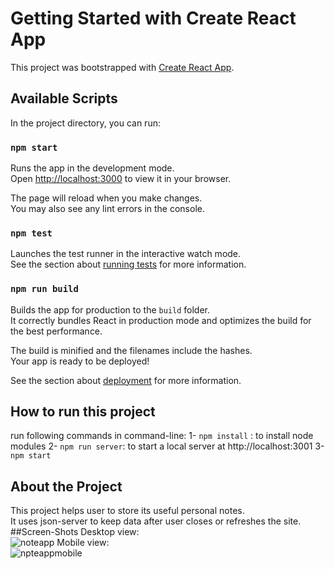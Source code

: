 # Getting Started with Create React App

This project was bootstrapped with [Create React App](https://github.com/facebook/create-react-app).

## Available Scripts

In the project directory, you can run:

### `npm start`

Runs the app in the development mode.\
Open [http://localhost:3000](http://localhost:3000) to view it in your browser.

The page will reload when you make changes.\
You may also see any lint errors in the console.

### `npm test`

Launches the test runner in the interactive watch mode.\
See the section about [running tests](https://facebook.github.io/create-react-app/docs/running-tests) for more information.

### `npm run build`

Builds the app for production to the `build` folder.\
It correctly bundles React in production mode and optimizes the build for the best performance.

The build is minified and the filenames include the hashes.\
Your app is ready to be deployed!

See the section about [deployment](https://facebook.github.io/create-react-app/docs/deployment) for more information.

## How to run this project  
run following commands in command-line: 
1- `npm install` : to install node modules
2- `npm run server`: to start a local server at http://localhost:3001
3- `npm start`

## About the Project

This project helps user to store its useful personal notes.  
It uses json-server to keep data after user closes or refreshes the site.  
 ##Screen-Shots
 Desktop view:  
 ![noteapp](https://github.com/AmanSingh1605/NoteApp/assets/125572956/1a062f85-dd11-4e94-b0f8-119f6d4d44bd)
Mobile view:  
![npteappmobile](https://github.com/AmanSingh1605/NoteApp/assets/125572956/264b619c-363c-459c-ac58-321e60e51b6a)
